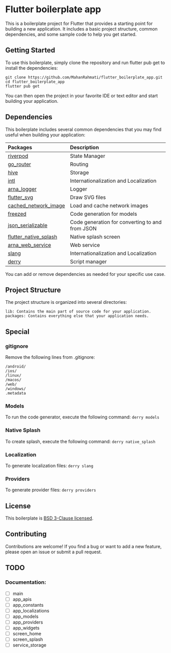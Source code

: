 # Flutter boilerplate app

This is a boilerplate project for Flutter that provides a starting point for building a new application. It includes a basic project structure, common dependencies, and some sample code to help you get started.

## Getting Started

To use this boilerplate, simply clone the repository and run flutter pub get to install the dependencies:

```
git clone https://github.com/MahanRahmati/flutter_boilerplate_app.git
cd flutter_boilerplate_app
flutter pub get
```

You can then open the project in your favorite IDE or text editor and start building your application.

## Dependencies

This boilerplate includes several common dependencies that you may find useful when building your application:

| Packages                                                                 | Description                                     |
| :----------------------------------------------------------------------- | :---------------------------------------------- |
| [riverpod](https://pub.dev/packages/riverpod/)                           | State Manager                                   |
| [go_router](https://pub.dev/packages/go_router/)                         | Routing                                         |
| [hive](https://pub.dev/packages/hive/)                                   | Storage                                         |
| [intl](https://pub.dev/packages/intl/)                                   | Internationalization and Localization           |
| [arna_logger](https://pub.dev/packages/arna_logger/)                     | Logger                                          |
| [flutter_svg](https://pub.dev/packages/flutter_svg/)                     | Draw SVG files                                  |
| [cached_network_image](https://pub.dev/packages/cached_network_image/)   | Load and cache network images                   |
| [freezed](https://pub.dev/packages/freezed/)                             | Code generation for models                      |
| [json_serializable](https://pub.dev/packages/json_serializable/)         | Code generation for converting to and from JSON |
| [flutter_native_splash](https://pub.dev/packages/flutter_native_splash/) | Native splash screen                            |
| [arna_web_service](https://pub.dev/packages/arna_web_service)            | Web service                                     |
| [slang](https://pub.dev/packages/slang)                                  | Internationalization and Localization           |
| [derry](https://pub.dev/packages/derry)                                  | Script manager                                  |

You can add or remove dependencies as needed for your specific use case.

## Project Structure

The project structure is organized into several directories:

    lib: Contains the main part of source code for your application.
    packages: Contains everything else that your application needs.

## Special

### gitignore

Remove the following lines from .gitignore:

```
/android/
/ios/
/linux/
/macos/
/web/
/windows/
.metadata
```

### Models

To run the code generator, execute the following command: `derry models`

### Native Splash

To create splash, execute the following command: `derry native_splash`

### Localization

To generate localization files: `derry slang`

### Providers

To generate provider files: `derry providers`

## License

This boilerplate is [BSD 3-Clause licensed](./LICENSE).

## Contributing

Contributions are welcome! If you find a bug or want to add a new feature, please open an issue or submit a pull request.

## TODO

### Documentation:

- [ ] main
- [ ] app_apis
- [ ] app_constants
- [ ] app_localizations
- [ ] app_models
- [ ] app_providers
- [ ] app_widgets
- [ ] screen_home
- [ ] screen_splash
- [ ] service_storage

